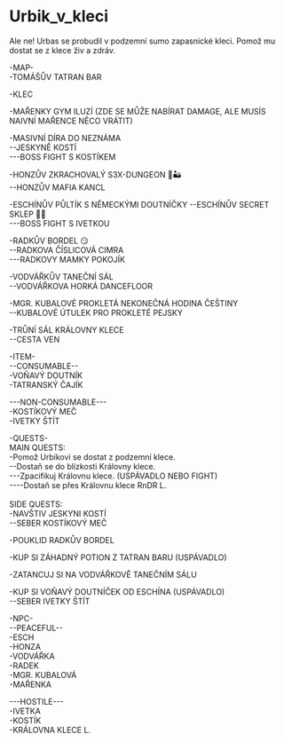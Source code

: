 # Urbik_v_kleci
Ale ne! Urbas se probudil v podzemní sumo zapasnické kleci. Pomož mu dostat se z klece živ a zdráv. 

-MAP-
<br>
-TOMÁŠŮV TATRAN BAR 

-KLEC

-MAŘENKY GYM ILUZÍ (ZDE SE MŮŽE NABÍRAT DAMAGE, ALE MUSÍS NAIVNÍ MAŘENCE NĚCO VRÁTIT)

-MASIVNÍ DÍRA DO NEZNÁMA <br>
--JESKYNĚ KOSTÍ <br>
---BOSS FIGHT S KOSTÍKEM <br>

-HONZŮV ZKRACHOVALÝ S3X-DUNGEON 🍆🏜️ <br>
--HONZŮV MAFIA KANCL <br>

-ESCHÍNŮV PŮLTÍK S NĚMECKÝMI DOUTNÍČKY
--ESCHÍNŮV SECRET SKLEP 🍃🍃 <br>
---BOSS FIGHT S IVETKOU <br>

-RADKŮV BORDEL 😏 <br>
--RADKOVA ČÍSLICOVÁ CIMRA <br>
---RADKOVY MAMKY POKOJÍK <br>

-VODVÁŘKŮV TANEČNÍ SÁL <br>
--VODVÁŘKOVA HORKÁ DANCEFLOOR <br>

-MGR. KUBALOVÉ PROKLETÁ NEKONEČNÁ HODINA ČEŠTINY <br>
--KUBALOVÉ ÚTULEK PRO PROKLETÉ PEJSKY <br>

-TRŮNÍ SÁL KRÁLOVNY KLECE <br>
--CESTA VEN <br>


-ITEM-
<br>
--CONSUMABLE--<br>
-VOŇAVÝ DOUTNÍK<br>
-TATRANSKÝ ČAJÍK<br>

---NON-CONSUMABLE---<br>
-KOSTÍKOVÝ MEČ<br>
-IVETKY ŠTÍT<br>


-QUESTS-
<br>
MAIN QUESTS:<br>
  -Pomož Urbikovi se dostat z podzemní klece. <br>
  --Dostaň se do blízkosti Královny klece.<br>
  ---Zpacifikuj Královnu klece. (USPÁVADLO NEBO FIGHT)<br>
  ----Dostaň se přes Královnu klece RnDR L.<br>
  <br>
SIDE QUESTS:<br>
-NAVŠTIV JESKYNI KOSTÍ <br>
--SEBER KOSTÍKOVÝ MEČ<br>

-POUKLID RADKŮV BORDEL<br>

-KUP SI ZÁHADNÝ POTION Z TATRAN BARU (USPÁVADLO)<br>

-ZATANCUJ SI NA VODVÁŘKOVĚ TANEČNÍM SÁLU<br>

-KUP SI VOŇAVÝ DOUTNÍČEK OD ESCHÍNA (USPÁVADLO)<br>
--SEBER IVETKY ŠTÍT <br>


-NPC-
<br>
--PEACEFUL--<br>
-ESCH<br>
-HONZA<br>
-VODVÁŘKA<br>
-RADEK<br>
-MGR. KUBALOVÁ<br>
-MAŘENKA<br>

---HOSTILE---<br>
-IVETKA<br>
-KOSTÍK<br>
-KRÁLOVNA KLECE L.<br>



